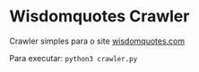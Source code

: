 # Wisdomquotes Crawler
Crawler simples para o site [wisdomquotes.com](http://wisdomquotes.com/)

Para executar: ``python3 crawler.py``

